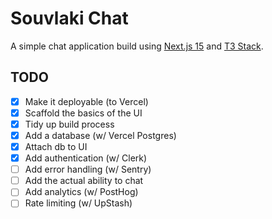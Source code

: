 # Souvlaki Chat

A simple chat application build using [Next.js 15](https://nextjs.org) and [T3 Stack](https://create.t3.gg).

## TODO

- [x] Make it deployable (to Vercel)
- [x] Scaffold the basics of the UI
- [x] Tidy up build process
- [x] Add a database (w/ Vercel Postgres)
- [x] Attach db to UI
- [x] Add authentication (w/ Clerk)
- [ ] Add error handling (w/ Sentry)
- [ ] Add the actual ability to chat
- [ ] Add analytics (w/ PostHog)
- [ ] Rate limiting (w/ UpStash)